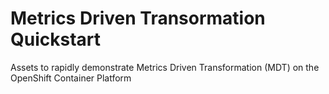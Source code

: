 # Metrics Driven Transormation Quickstart

Assets to rapidly demonstrate Metrics Driven Transformation (MDT) on the OpenShift Container Platform